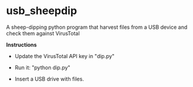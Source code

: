 # usb_sheepdip
A sheep-dipping python program that harvest files from a USB device and check them against VirusTotal

**Instructions**

- Update the VirusTotal API key in "dip.py"

- Run it:  "python dip.py" 

- Insert a USB drive with files.
